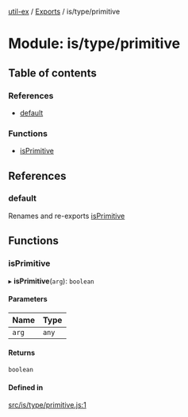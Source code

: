 [util-ex](../README.md) / [Exports](../modules.md) / is/type/primitive

# Module: is/type/primitive

## Table of contents

### References

- [default](is_type_primitive.md#default)

### Functions

- [isPrimitive](is_type_primitive.md#isprimitive)

## References

### default

Renames and re-exports [isPrimitive](is_type_primitive.md#isprimitive)

## Functions

### isPrimitive

▸ **isPrimitive**(`arg`): `boolean`

#### Parameters

| Name | Type |
| :------ | :------ |
| `arg` | `any` |

#### Returns

`boolean`

#### Defined in

[src/is/type/primitive.js:1](https://github.com/snowyu/util-ex.js/blob/efca373/src/is/type/primitive.js#L1)
